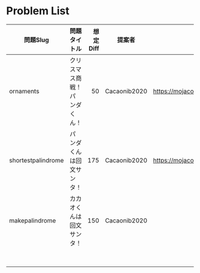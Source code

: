 # Problem List

| 問題Slug | 問題タイトル | 想定Diff | 提案者 | 問題ページ(Upload済であれば) | 補足 |
| - | - | -: | - | - | - |
| ornaments | クリスマス商戦！パンダくん！ | 50 | Cacaonib2020 | https://mojacoder.app/users/CacaoNiB/problems/ornaments |  |
| shortestpalindrome | パンダくんは回文サンタ！ | 175 | Cacaonib2020 | https://mojacoder.app/users/CacaoNiB/problems/shortestpalindrome |  |
| makepalindrome | カカオくんは回文サンタ！ | 150 | Cacaonib2020 |  | 出力を「辞書順最小」にすればDiff200~250程度 |
|  |  |  |  |  |  |
|  |  |  |  |  |  |
|  |  |  |  |  |  |
|  |  |  |  |  |  |
|  |  |  |  |  |  |
|  |  |  |  |  |  |
|  |  |  |  |  |  |
|  |  |  |  |  |  |
